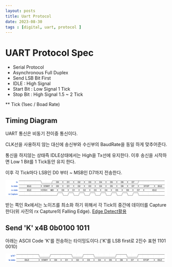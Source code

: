 ```yaml
---
layout: posts
title: Uart Protocol 
date: 2023-08-30
tags : [digital, uart, protocol ]
---
```


# UART Protocol Spec
* Serial Protocol
* Asynchronous Full Duplex
* Send LSB Bit First
* IDLE      : High Signal
* Start Bit : Low  Signal 1 Tick
* Stop  Bit : High Signal 1.5 ~ 2 Tick

** Tick (1sec / Boad Rate)


## Timing Diagram 
UART 통신은 비동기 전이중 통신이다. 

CLK선을 사용하지 않는 대신에 송신부와 수신부의 BaudRate을 동일 하게 맞추어준다. 


통신을 하지않는 상태즉 IDLE상태에서는 High을 Tx선에 유지한다. 이후 송신을 시작하면 Low 1 Bit를 1 Tick동안 유지 한다. 


이후 각 Tick마다 LSB인 D0 부터 ~ MSB인 D7까지 전송한다. 

![UART ](/assets/img/Digital/UART-Capture.png)

받는 쪽인 Rx에서는 노이즈를 최소화 하기 위해서 각 Tick의 중간에 데이터를 Capture한다(위 사진의 rx Capture의 Falling Edge).  [Edge Detect활용](/_posts/Digital/2023-08-21-Edge-Detect.md)
## Send 'K' x4B 0b0100 1011 
아래는 ASCII Code 'K'를 전송하는 타이밍도이다.('K'를  LSB first로 2진수 표현 1101 0010)


![Send K Uart](/assets/img/Digital/UART-K-wave.png)

